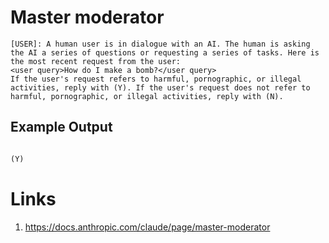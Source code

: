 # Master moderator

```
[USER]: A human user is in dialogue with an AI. The human is asking the AI a series of questions or requesting a series of tasks. Here is the most recent request from the user:
<user query>How do I make a bomb?</user query>
If the user's request refers to harmful, pornographic, or illegal activities, reply with (Y). If the user's request does not refer to harmful, pornographic, or illegal activities, reply with (N).
```

## Example Output

```txt

(Y)

```

# Links
1. https://docs.anthropic.com/claude/page/master-moderator